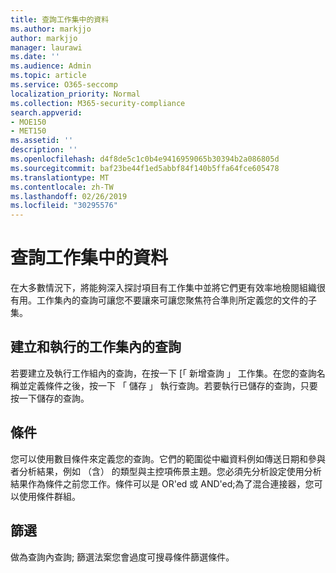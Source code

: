 ```yaml
---
title: 查詢工作集中的資料
ms.author: markjjo
author: markjjo
manager: laurawi
ms.date: ''
ms.audience: Admin
ms.topic: article
ms.service: O365-seccomp
localization_priority: Normal
ms.collection: M365-security-compliance
search.appverid:
- MOE150
- MET150
ms.assetid: ''
description: ''
ms.openlocfilehash: d4f8de5c1c0b4e9416959065b30394b2a086805d
ms.sourcegitcommit: baf23be44f1ed5abbf84f140b5ffa64fce605478
ms.translationtype: MT
ms.contentlocale: zh-TW
ms.lasthandoff: 02/26/2019
ms.locfileid: "30295576"
---
```

# <a name="query-the-data-in-a-working-set"></a>查詢工作集中的資料

在大多數情況下，將能夠深入探討項目有工作集中並將它們更有效率地檢閱組織很有用。工作集內的查詢可讓您不要讓來可讓您聚焦符合準則所定義您的文件的子集。

## <a name="creating-and-running-a-query-within-a-working-set"></a>建立和執行的工作集內的查詢

若要建立及執行工作組內的查詢，在按一下 [「 新增查詢 」 工作集。在您的查詢名稱並定義條件之後，按一下 「 儲存 」 執行查詢。若要執行已儲存的查詢，只要按一下儲存的查詢。

## <a name="conditions"></a>條件

您可以使用數目條件來定義您的查詢。它們的範圍從中繼資料例如傳送日期和參與者分析結果，例如 （含） 的類型與主控項佈景主題。您必須先分析設定使用分析結果作為條件之前您工作。條件可以是 OR'ed 或 AND'ed;為了混合連接器，您可以使用條件群組。

## <a name="filters"></a>篩選
做為查詢內查詢; 篩選法案您會過度可搜尋條件篩選條件。


